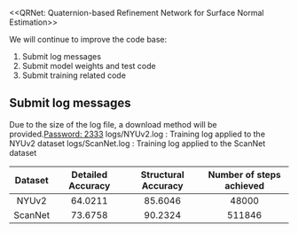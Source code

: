 <<QRNet: Quaternion-based Refinement Network for Surface Normal Estimation>>

We will continue to improve the code base:
1. Submit log messages
2. Submit model weights and test code
3. Submit training related code

## Submit log messages
Due to the size of the log file, a download method will be provided.[Password: 2333](https://pan.baidu.com/s/1HexYUU5ORlVK0UMN83hZBQ) 
logs/NYUv2.log : Training log applied to the NYUv2 dataset
logs/ScanNet.log : Training log applied to the ScanNet dataset

| Dataset | Detailed Accuracy | Structural Accuracy | Number of steps achieved |
|:-------:|:-----------------:|:-------------------:|:------------------------:|
|  NYUv2  |      64.0211      |       85.6046       |          48000           |
| ScanNet |      73.6758      |       90.2324       |          511846          |
